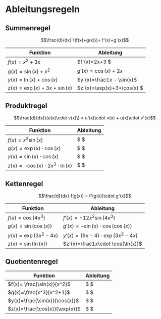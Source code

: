 # Ableitungsregeln

## Summenregel
$$\frac{d}{dx} \(f(x)+g(x)\)= f'(x)+g'(x)$$

|Funktion| Ableitung |
|---|---|
|$f(x)=x^2+3x$|$f'(x)=2x+3 $|
|$g(x)=\sin(x)+x^2$|$g'(x)=\cos(x)+2x$|
|$y(x)=\ln(x)+\cos(x)$|$y'(x)=\frac1x - \sin(x)$|
|$z(x)=\exp(x)+3x+\sin(x)$|$z'(x)=\exp(x)+3+\cos(x) $|

## Produktregel
$$\frac{d}{dx}\(u(x)\cdot v(x)\) = u'(x)\cdot v(x) + u(x)\cdot v'(x)$$

|Funktion| Ableitung |
|---|---|
|$f(x)=x^2\sin(x)$|$ $|
|$g(x)=\exp(x)\cdot\cos(x)$|$ $|
|$y(x)=\sin(x)\cdot\cos(x)$|$ $|
|$z(x)=-\cos(x)\cdot 2x^3\cdot \ln(x)$|$ $|

## Kettenregel
$$\frac{d}{dx} f(g(x)) = f'(g(x))\cdot g'(x)$$

|Funktion| Ableitung |
|---|---|
|$f(x)=\cos(4x^3)$|$f'(x)=-12x^2\sin(4x^3)$|
|$g(x)=\sin(\cos(x))$|$g'(x)=-\sin(x)\cdot \cos(\cos(x))$|
|$y(x)= \exp(3x^2-4x)$|$y'(x)=(6x-4)\cdot \exp(3x^2-4x)$|
|$z(x) =\sin(\ln(x))$|$z'(x)=\frac1x\cdot \cos(\ln(x))$|

## Quotientenregel

|Funktion| Ableitung |
|---|---|
|$f(x)= \frac{\sin(x)}{x^2}$|$ $|
|$g(x)=\frac{x^3}{x^2+1}$|$ $|
|$y(x)=\frac{\sin(x)}{\cos(x)}$|$ $|
|$z(x)=\frac{\cos(x)}{\exp(x)}$|$ $|
